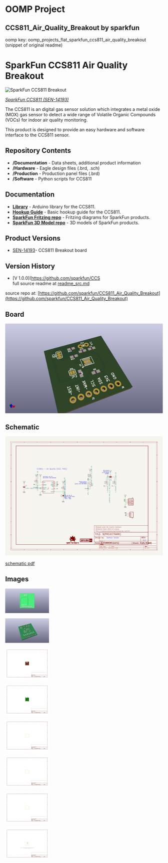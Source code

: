 # OOMP Project  
## CCS811_Air_Quality_Breakout  by sparkfun  
  
oomp key: oomp_projects_flat_sparkfun_ccs811_air_quality_breakout  
(snippet of original readme)  
  
SparkFun CCS811 Air Quality Breakout  
========================================  
  
![SparkFun CCS811 Breakout](https://github.com/sparkfun/CCS811_Air_Quality_Breakout/blob/master/Documentation/readme_picture.jpg)  
  
[*SparkFun CCS811 (SEN-14193)*](https://www.sparkfun.com/products/14193)  
  
The CCS811 is an digital gas sensor solution which integrates a metal oxide (MOX) gas sensor to detect a wide range of Volatile Organic Compounds (VOCs) for indoor air quality monitoring.  
  
This product is designed to provide an easy hardware and software interface to the CCS811 sensor.  
  
Repository Contents  
-------------------  
  
* **/Documentation** - Data sheets, additional product information  
* **/Hardware** - Eagle design files (.brd, .sch)  
* **/Production** - Production panel files (.brd)  
* **/Software** - Python scripts for CCS811  
  
Documentation  
--------------  
* **[Library](https://github.com/sparkfun/SparkFun_CCS811_Arduino_Library)** - Arduino library for the CCS811.  
* **[Hookup Guide](https://learn.sparkfun.com/tutorials/ccs811-air-quality-breakout-hookup-guide)** - Basic hookup guide for the CCS811.  
* **[SparkFun Fritzing repo](https://github.com/sparkfun/Fritzing_Parts)** - Fritzing diagrams for SparkFun products.  
* **[SparkFun 3D Model repo](https://github.com/sparkfun/3D_Models)** - 3D models of SparkFun products.   
  
Product Versions  
----------------  
* [SEN-14193](https://www.sparkfun.com/)- CCS811 Breakout board  
  
Version History  
---------------  
* [V 1.0.0](https://github.com/sparkfun/CCS  
  full source readme at [readme_src.md](readme_src.md)  
  
source repo at: [https://github.com/sparkfun/CCS811_Air_Quality_Breakout](https://github.com/sparkfun/CCS811_Air_Quality_Breakout)  
## Board  
  
[![working_3d.png](working_3d_600.png)](working_3d.png)  
## Schematic  
  
[![working_schematic.png](working_schematic_600.png)](working_schematic.png)  
  
[schematic pdf](working_schematic.pdf)  
## Images  
  
[![working_3D_bottom.png](working_3D_bottom_140.png)](working_3D_bottom.png)  
  
[![working_3D_top.png](working_3D_top_140.png)](working_3D_top.png)  
  
[![working_assembly_page_01.png](working_assembly_page_01_140.png)](working_assembly_page_01.png)  
  
[![working_assembly_page_02.png](working_assembly_page_02_140.png)](working_assembly_page_02.png)  
  
[![working_assembly_page_03.png](working_assembly_page_03_140.png)](working_assembly_page_03.png)  
  
[![working_assembly_page_04.png](working_assembly_page_04_140.png)](working_assembly_page_04.png)  
  
[![working_assembly_page_05.png](working_assembly_page_05_140.png)](working_assembly_page_05.png)  
  
[![working_assembly_page_06.png](working_assembly_page_06_140.png)](working_assembly_page_06.png)  
